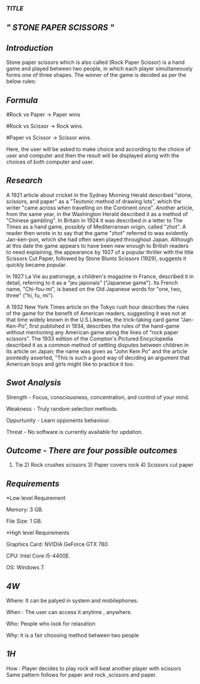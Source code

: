 ### *_TITLE_*
##  *" STONE PAPER SCISSORS "*


## *Introduction*

Stone paper scissors which is also called (Rock Paper Scissor) is a hand game and played between two people, in which each player simultaneously forms one of three shapes. The winner of the game is decided as per the below rules:

## *Formula*

#Rock vs Paper -> Paper wins

#Rock vs Scissor -> Rock wins.

#Paper vs Scissor -> Scissor wins.

Here, the user will be asked to make choice and according to the choice of user and computer and then the result will be displayed along with the choices of both computer and user.
 
 ## *Research*
 
 A 1921 article about cricket in the Sydney Morning Herald described "stone, scissors, and paper" as a "Teutonic method of drawing lots", which the writer "came across when travelling on the Continent once". Another article, from the same year, in the Washington Herald described it as a method of "Chinese gambling". In Britain in 1924 it was described in a letter to The Times as a hand game, possibly of Mediterranean origin, called "zhot". A reader then wrote in to say that the game "zhot" referred to was evidently Jan-ken-pon, which she had often seen played throughout Japan. Although at this date the game appears to have been new enough to British readers to need explaining, the appearance by 1927 of a popular thriller with the title Scissors Cut Paper, followed by Stone Blunts Scissors (1929), suggests it quickly became popular.

In 1927 La Vie au patronage, a children's magazine in France, described it in detail, referring to it as a "jeu japonais" ("Japanese game"). Its French name, "Chi-fou-mi", is based on the Old Japanese words for "one, two, three" ("hi, fu, mi").

A 1932 New York Times article on the Tokyo rush hour describes the rules of the game for the benefit of American readers, suggesting it was not at that time widely known in the U.S.Likewise, the trick-taking card game “Jan-Ken-Po”, first published in 1934, describes the rules of the hand-game without mentioning any American game along the lines of “rock paper scissors”. The 1933 edition of the Compton's Pictured Encyclopedia described it as a common method of settling disputes between children in its article on Japan; the name was given as "John Kem Po" and the article pointedly asserted, "This is such a good way of deciding an argument that American boys and girls might like to practice it too.

## *Swot Analysis*

Strength - Focus, consciousness, concentration, and control of your mind.

Weakness - Truly random selection methods.

Oppurtunity - Learn opponents behaviour.

Threat - No software is currently available for updation.


## *Outcome - There are four possible outcomes*

1) Tie 2) Rock crushes scissors 3) Paper covers rock 4) Scissors cut paper

## *Requirements*

*Low level Requirement

Memory: 3 GB.

File Size: 1 GB.

*High level Requirements

Graphics Card: NVIDIA GeForce GTX 780.

CPU: Intel Core i5-4400E.

OS: Windows 7.

## *4W*

Where: It can be palyed in system and mobilephones.

When : The user can access it anytime , anywhere.

Who: People who look for relaxation  

Why: it is a fair choosing method between two people

## *1H*

How : Player decides to play rock will beat another player with scissors
      Same pattern follows for paper and rock ,scissors and paper.

